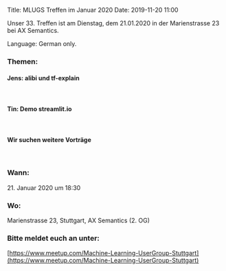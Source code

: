Title: MLUGS Treffen im Januar 2020
Date: 2019-11-20 11:00

Unser 33. Treffen ist am Dienstag, dem 21.01.2020 in der Marienstrasse 23 bei AX Semantics.

Language: German only.

### Themen:

#### Jens: alibi und tf-explain

&nbsp;

#### Tin: Demo streamlit.io

&nbsp;

#### Wir suchen weitere Vorträge

&nbsp;

### Wann:

<p>21. Januar 2020 um 18:30</p>  

### Wo:

Marienstrasse 23, Stuttgart, AX Semantics (2. OG)

### Bitte meldet euch an unter:
[https://www.meetup.com/Machine-Learning-UserGroup-Stuttgart](https://www.meetup.com/Machine-Learning-UserGroup-Stuttgart)
